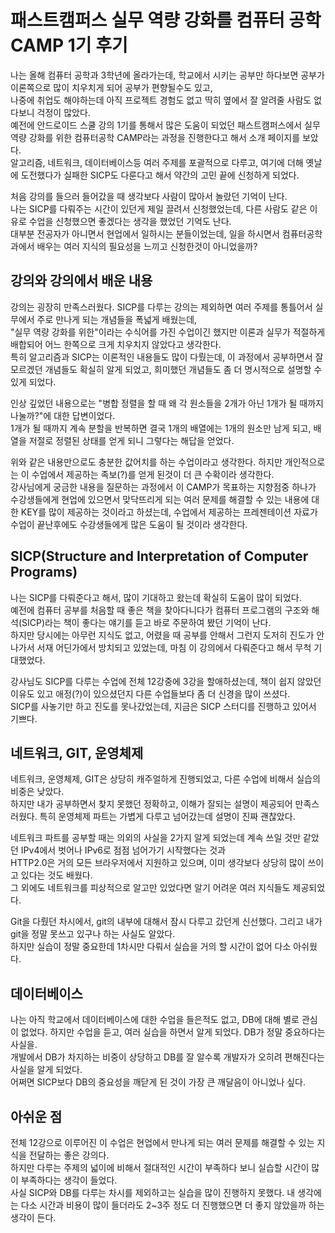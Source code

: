 # 패스트캠퍼스 실무 역량 강화를 컴퓨터 공학 CAMP 1기 후기

나는 올해 컴퓨터 공학과 3학년에 올라가는데, 학교에서 시키는 공부만 하다보면 공부가 이론쪽으로 많이 치우치게 되어 공부가 편향될수도 있고,   
나중에 취업도 해야하는데 아직 프로젝트 경험도 없고 딱히 옆에서 잘 알려줄 사람도 없다보니 걱정이 많았다.   
예전에 안드로이드 스쿨 강의 1기를 통해서 많은 도움이 되었던 패스트캠퍼스에서 실무 역량 강화를 위한 컴퓨터공학 CAMP라는 과정을 진행한다고 해서 소개 페이지를 보았다.  
알고리즘, 네트워크, 데이터베이스등 여러 주제를 포괄적으로 다루고, 여기에 더해 옛날에 도전했다가 실패한 SICP도 다룬다고 해서 약간의 고민 끝에 신청하게 되었다.  

처음 강의를 들으러 들어갔을 때 생각보다 사람이 많아서 놀랐던 기억이 난다.  
나는 SICP를 다뤄주는 시간이 있던게 제일 끌려서 신청했었는데, 다른 사람도 같은 이유로 수업을 신청했으면 좋겠다는 생각을 했었던 기억도 난다.  
대부분 전공자가 아니면서 현업에서 일하시는 분들이었는데, 일을 하시면서 컴퓨터공학과에서 배우는 여러 지식의 필요성을 느끼고 신청한것이 아니었을까?  

## 강의와 강의에서 배운 내용

강의는 굉장히 만족스러웠다. SICP를 다루는 강의는 제외하면 여러 주제를 통틀어서 실무에서 주로 만나게 되는 개념들을 폭넓게 배웠는데,  
"실무 역량 강화를 위한"이라는 수식어를 가진 수업이긴 했지만 이론과 실무가 적절하게 배합되어 어느 한쪽으로 크게 치우치지 않았다고 생각한다.   
특히 알고리즘과 SICP는 이론적인 내용들도 많이 다뤘는데, 이 과정에서 공부하면서 잘 모르겠던 개념들도 확실히 알게 되었고, 희미했던 개념들도 좀 더 명시적으로 설명할 수 있게 되었다.  

인상 깊었던 내용으로는 "병합 정렬을 할 때 왜 각 원소들을 2개가 아닌 1개가 될 때까지 나눌까?"에 대한 답변이었다.  
1개가 될 때까지 계속 분할을 반복하면 결국 1개의 배열에는 1개의 원소만 남게 되고, 배열을 저절로 정렬된 상태를 얻게 되니 그렇다는 해답을 얻었다.  

위와 같은 내용만으로도 충분한 값어치를 하는 수업이라고 생각한다. 하지만 개인적으로는 이 수업에서 제공하는 족보(?)를 얻게 된것이 더 큰 수확이라 생각한다.  
강사님에게 궁금한 내용을 질문하는 과정에서 이 CAMP가 목표하는 지향점중 하나가 수강생들에게 현업에 있으면서 맞닥뜨리게 되는 여러 문제를 해결할 수 있는 내용에 대한 KEY를 많이 제공하는 것이라고 하셨는데, 수업에서 제공하는 프레젠테이션 자료가 수업이 끝난후에도 수강생들에게 많은 도움이 될 것이라 생각한다.  

## SICP(Structure and Interpretation of Computer Programs)

나는 SICP를 다뤄준다고 해서, 많이 기대하고 왔는데 확실히 도움이 많이 되었다.  
예전에 컴퓨터 공부를 처음할 때 좋은 책을 찾아다니다가 컴퓨터 프로그램의 구조와 해석(SICP)라는 책이 좋다는 얘기를 듣고 바로 주문하여 봤던 기억이 난다.  
하지만 당시에는 아무런 지식도 없고, 어렸을 때 공부를 안해서 그런지 도저히 진도가 안나가서 서재 어딘가에서 방치되고 있었는데, 마침 이 강의에서 다뤄준다고 해서 무척 기대했었다.   

강사님도 SICP를 다루는 수업에 전체 12강중에 3강을 할애하셨는데, 책이 쉽지 않았던 이유도 있고 애정(?)이 있으셨던지 다른 수업들보다 좀 더 신경을 많이 쓰셨다.  
SICP를 사놓기만 하고 진도를 못나갔었는데, 지금은 SICP 스터디를 진행하고 있어서 기쁘다.  

## 네트워크, GIT, 운영체제

네트워크, 운영체제, GIT은 상당히 캐주얼하게 진행되었고, 다른 수업에 비해서 실습의 비중은 낮았다.  
하지만 내가 공부하면서 찾지 못했던 정확하고, 이해가 잘되는 설명이 제공되어 만족스러웠다. 특히 운영체제 파트는 가볍게 다루고 넘어갔는데 설명이 진짜 괜찮았다.  

네트워크 파트를 공부할 때는 의외의 사실을 2가지 알게 되었는데 계속 쓰일 것만 같았던 IPv4에서 벗어나 IPv6로 점점 넘어가기 시작했다는 것과  
HTTP2.0은 거의 모든 브라우저에서 지원하고 있으며, 이미 생각보다 상당히 많이 쓰이고 있다는 것도 배웠다.   
그 외에도 네트워크를 피상적으로 알고만 있었다면 알기 어려운 여러 지식들도 제공되었다.  

Git을 다뤘던 차시에서, git의 내부에 대해서 잠시 다루고 갔던게 신선했다. 그리고 내가 git을 정말 못쓰고 있구나 하는 사실도 알았다.  
하지만 실습이 정말 중요한데 1차시만 다뤄서 실습을 거의 할 시간이 없어 다소 아쉬웠다.  


## 데이터베이스

나는 아직 학교에서 데이터베이스에 대한 수업을 들은적도 없고, DB에 대해 별로 관심이 없었다. 하지만 수업을 듣고, 여러 실습을 하면서 알게 되었다. DB가 정말 중요하다는 사실을.  
개발에서 DB가 차지하는 비중이 상당하고 DB를 잘 알수록 개발자가 오히려 편해진다는 사실을 알게 되었다.  
어쩌면 SICP보다 DB의 중요성을 깨닫게 된 것이 가장 큰 깨달음이 아니었나 싶다.  

## 아쉬운 점

전체 12강으로 이루어진 이 수업은 현업에서 만나게 되는 여러 문제를 해결할 수 있는 지식을 전달하는 좋은 강의다.  
하지만 다루는 주제의 넓이에 비해서 절대적인 시간이 부족하다 보니 실습할 시간이 많이 부족하다는 생각이 들었다.  
사실 SICP와 DB를 다루는 차시를 제외하고는 실습을 많이 진행하지 못했다. 내 생각에는 다소 시간과 비용이 많이 들더라도 2~3주 정도 더 진행했으면 더 좋지 않았을까 하는 생각이 든다.  

